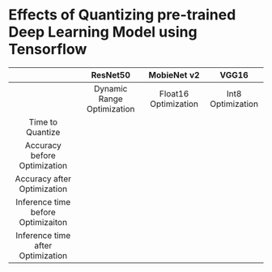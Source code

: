 # Effects of Quantizing pre-trained Deep Learning Model using Tensorflow


|  | ResNet50 | MobieNet v2 | VGG16|
| :---: |  :---: |  :---: |  :---: |
|  | Dynamic Range Optimization | Float16 Optimization | Int8 Optimization | Dynamic Range Optimization | Float16 Optimization | Int8 Optimization | Dynamic Range Optimization | Float16 Optimization | Int8 Optimization |
| Time to Quantize | | | | | | | | | |
| Accuracy before Optimization | | | | | | |
| Accuracy after Optimization | | | | | | |
| Inference time before Optimizaiton | | | | | | |
| Inference time after Optimization | | | | | | |
